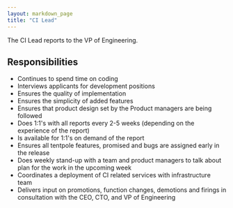 ```yaml
---
layout: markdown_page
title: "CI Lead"
---
```


The CI Lead reports to the VP of Engineering.

## Responsibilities

* Continues to spend time on coding
* Interviews applicants for development positions
* Ensures the quality of implementation
* Ensures the simplicity of added features
* Ensures that product design set by the Product managers are being followed
* Does 1:1's with all reports every 2-5 weeks (depending on the experience of the report)
* Is available for 1:1's on demand of the report
* Ensures all tentpole features, promised and bugs are assigned early in the release
* Does weekly stand-up with a team and product managers to talk about plan for the work in the upcoming week
* Coordinates a deployment of CI related services with infrastructure team
* Delivers input on promotions, function changes, demotions and firings in consultation with the CEO, CTO, and VP of Engineering

